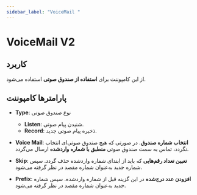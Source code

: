 ```yaml
---
sidebar_label: "VoiceMail "
---
```


# VoiceMail V2
 
## کاربرد

از این کامپوننت برای **استفاده از صندوق صوتی** استفاده می‌شود.

## پارامترها کامپوننت  

- **Type**: نوع صندوق صوتی  
    - **Listen**: شنیدن پیام صوتی.  
    - **Record**: ذخیره پیام صوتی جدید.  

- **Voice Mail**: **انتخاب شماره صندوق**. در صورتی که هیچ صندوق صوتی‌ای انتخاب نگردد، تماس به سمت صندوق صوتی **منطبق با شماره واردشده** ارسال می‌گردد.  

- **Skip**: **تعیین تعداد رقم‌هایی** که باید از ابتدای شماره واردشده حذف گردد. سپس شماره جدید به‌عنوان شماره مقصد در نظر گرفته می‌شود.  

- **Prefix**: **افزودن عدد درج‌شده** در این گزینه قبل از شماره واردشده. سپس شماره جدید به‌عنوان شماره مقصد در نظر گرفته می‌شود.